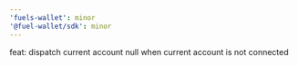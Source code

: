 ```yaml
---
'fuels-wallet': minor
'@fuel-wallet/sdk': minor
---
```


feat: dispatch current account null when current account is not connected
